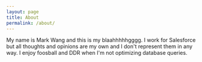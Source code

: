 ```yaml
---
layout: page
title: About
permalink: /about/
---
```


My name is Mark Wang and this is my blaahhhhhgggg. I work for Salesforce but all thoughts and opinions are my own and I don't represent them in any way. I enjoy foosball and DDR when I'm not optimizing database queries. 